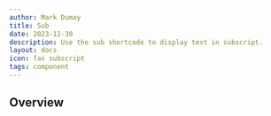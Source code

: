 ```yaml
---
author: Mark Dumay
title: Sub
date: 2023-12-30
description: Use the sub shortcode to display text in subscript.
layout: docs
icon: fas subscript
tags: component
---
```


## Overview


